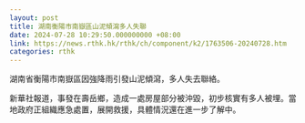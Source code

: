 ```yaml
---
layout: post
title: 湖南衡陽市南嶽區山泥傾瀉多人失聯
date: 2024-07-28 10:29:50.000000000 +08:00
link: https://news.rthk.hk/rthk/ch/component/k2/1763506-20240728.htm
categories: rthk
---
```


湖南省衡陽市南嶽區因強降雨引發山泥傾瀉，多人失去聯絡。

新華社報道，事發在壽岳鄉，造成一處房屋部分被沖毀，初步核實有多人被埋。當地政府正組織應急處置，展開救援，具體情況還在進一步了解中。
